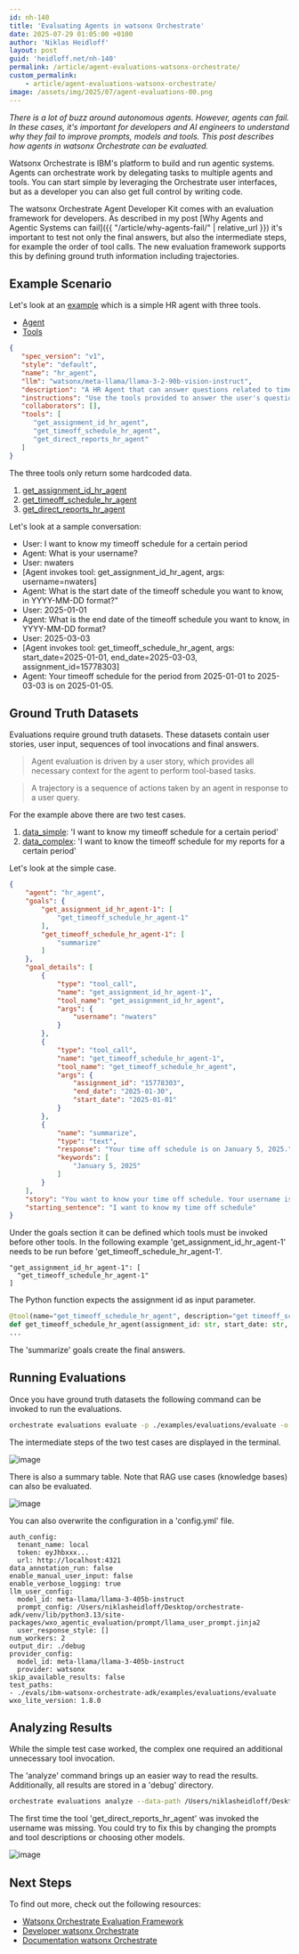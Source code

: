 ```yaml
---
id: nh-140
title: 'Evaluating Agents in watsonx Orchestrate'
date: 2025-07-29 01:05:00 +0100
author: 'Niklas Heidloff'
layout: post
guid: 'heidloff.net/nh-140'
permalink: /article/agent-evaluations-watsonx-orchestrate/
custom_permalink:
    - article/agent-evaluations-watsonx-orchestrate/
image: /assets/img/2025/07/agent-evaluations-00.png
---
```


*There is a lot of buzz around autonomous agents. However, agents can fail. In these cases, it's important for developers and AI engineers to understand why they fail to improve prompts, models and tools. This post describes how agents in watsonx Orchestrate can be evaluated.*

Watsonx Orchestrate is IBM's platform to build and run agentic systems. Agents can orchestrate work by delegating tasks to multiple agents and tools. You can start simple by leveraging the Orchestrate user interfaces, but as a developer you can also get full control by writing code.

The watsonx Orchestrate Agent Developer Kit comes with an evaluation framework for developers. As described in my post [Why Agents and Agentic Systems can fail]({{ "/article/why-agents-fail/" | relative_url }}) it's important to test not only the final answers, but also the intermediate steps, for example the order of tool calls. The new evaluation framework supports this by defining ground truth information including trajectories.

## Example Scenario

Let's look at an [example](https://github.com/IBM/ibm-watsonx-orchestrate-adk/tree/65da0aba261cb65e3cc7cde44e85c4535409a82a/examples/evaluations/evaluate) which is a simple HR agent with three tools.

* [Agent](https://github.com/IBM/ibm-watsonx-orchestrate-adk/blob/65da0aba261cb65e3cc7cde44e85c4535409a82a/examples/evaluations/evaluate/agent_tools/hr_agent.json)
* [Tools](https://github.com/IBM/ibm-watsonx-orchestrate-adk/blob/65da0aba261cb65e3cc7cde44e85c4535409a82a/examples/evaluations/evaluate/agent_tools/tools.py)

```json
{
   "spec_version": "v1",
   "style": "default",
   "name": "hr_agent",
   "llm": "watsonx/meta-llama/llama-3-2-90b-vision-instruct",
   "description": "A HR Agent that can answer questions related to timeoff and holiday calendar",
   "instructions": "Use the tools provided to answer the user's question.  If you do not have enough information to answer the question, say so.  If you need more information, ask follow up questions.",
   "collaborators": [],
   "tools": [
      "get_assignment_id_hr_agent",
      "get_timeoff_schedule_hr_agent",
      "get_direct_reports_hr_agent"
   ]
}
```

The three tools only return some hardcoded data.

1. [get_assignment_id_hr_agent](https://github.com/IBM/ibm-watsonx-orchestrate-adk/blob/65da0aba261cb65e3cc7cde44e85c4535409a82a/examples/evaluations/evaluate/agent_tools/tools.py#L6)
2. [get_timeoff_schedule_hr_agent](https://github.com/IBM/ibm-watsonx-orchestrate-adk/blob/65da0aba261cb65e3cc7cde44e85c4535409a82a/examples/evaluations/evaluate/agent_tools/tools.py#L30)
3. [get_direct_reports_hr_agent](https://github.com/IBM/ibm-watsonx-orchestrate-adk/blob/65da0aba261cb65e3cc7cde44e85c4535409a82a/examples/evaluations/evaluate/agent_tools/tools.py#L51)

Let's look at a sample conversation:

* User: I want to know my timeoff schedule for a certain period
* Agent: What is your username?
* User: nwaters
* [Agent invokes tool: get_assignment_id_hr_agent, args: username=nwaters]
* Agent: What is the start date of the timeoff schedule you want to know, in YYYY-MM-DD format?"
* User: 2025-01-01
* Agent: What is the end date of the timeoff schedule you want to know, in YYYY-MM-DD format?
* User: 2025-03-03
* [Agent invokes tool: get_timeoff_schedule_hr_agent, args: start_date=2025-01-01, end_date=2025-03-03, assignment_id=15778303]
* Agent: Your timeoff schedule for the period from 2025-01-01 to 2025-03-03 is on 2025-01-05.

## Ground Truth Datasets 

Evaluations require ground truth datasets. These datasets contain user stories, user input, sequences of tool invocations and final answers.

> Agent evaluation is driven by a user story, which provides all necessary context for the agent to perform tool-based tasks.

> A trajectory is a sequence of actions taken by an agent in response to a user query.

For the example above there are two test cases.

1. [data_simple](https://github.com/IBM/ibm-watsonx-orchestrate-adk/blob/65da0aba261cb65e3cc7cde44e85c4535409a82a/examples/evaluations/evaluate/data_simple.json): 'I want to know my timeoff schedule for a certain period'
2. [data_complex](https://github.com/IBM/ibm-watsonx-orchestrate-adk/blob/65da0aba261cb65e3cc7cde44e85c4535409a82a/examples/evaluations/evaluate/data_complex.json): 'I want to know the timeoff schedule for my reports for a certain period'

Let's look at the simple case.

```json
{
    "agent": "hr_agent",
    "goals": {
        "get_assignment_id_hr_agent-1": [
            "get_timeoff_schedule_hr_agent-1"
        ],
        "get_timeoff_schedule_hr_agent-1": [
            "summarize"
        ]
    },
    "goal_details": [
        {
            "type": "tool_call",
            "name": "get_assignment_id_hr_agent-1",
            "tool_name": "get_assignment_id_hr_agent",
            "args": {
                "username": "nwaters"
            }
        },
        {
            "type": "tool_call",
            "name": "get_timeoff_schedule_hr_agent-1",
            "tool_name": "get_timeoff_schedule_hr_agent",
            "args": {
                "assignment_id": "15778303",
                "end_date": "2025-01-30",
                "start_date": "2025-01-01"
            }
        },
        {
            "name": "summarize",
            "type": "text",
            "response": "Your time off schedule is on January 5, 2025.",
            "keywords": [
                "January 5, 2025"
            ]
        }
    ],
    "story": "You want to know your time off schedule. Your username is nwaters. The start date is 2025-01-01. The end date is 2025-01-30.",
    "starting_sentence": "I want to know my time off schedule"
}
```

Under the goals section it can be defined which tools must be invoked before other tools. In the following example 'get_assignment_id_hr_agent-1' needs to be run before 'get_timeoff_schedule_hr_agent-1'.

```text
"get_assignment_id_hr_agent-1": [
  "get_timeoff_schedule_hr_agent-1"
]
```

The Python function expects the assignment id as input parameter.

```python
@tool(name="get_timeoff_schedule_hr_agent", description="get timeoff_schedule", permission=ToolPermission.ADMIN)
def get_timeoff_schedule_hr_agent(assignment_id: str, start_date: str, end_date: str) -> str:
...
```

The 'summarize' goals create the final answers.

## Running Evaluations

Once you have ground truth datasets the following command can be invoked to run the evaluations.

```bash
orchestrate evaluations evaluate -p ./examples/evaluations/evaluate -o ./debug --env-file .env-dev
```

The intermediate steps of the two test cases are displayed in the terminal.

![image](/assets/img/2025/07/agent-evaluations-01.png)

There is also a summary table. Note that RAG use cases (knowledge bases) can also be evaluated.

![image](/assets/img/2025/07/agent-evaluations-02.png)

You can also overwrite the configuration in a 'config.yml' file.

```
auth_config:
  tenant_name: local
  token: eyJhbxxx...
  url: http://localhost:4321
data_annotation_run: false
enable_manual_user_input: false
enable_verbose_logging: true
llm_user_config:
  model_id: meta-llama/llama-3-405b-instruct
  prompt_config: /Users/niklasheidloff/Desktop/orchestrate-adk/venv/lib/python3.13/site-packages/wxo_agentic_evaluation/prompt/llama_user_prompt.jinja2
  user_response_style: []
num_workers: 2
output_dir: ./debug
provider_config:
  model_id: meta-llama/llama-3-405b-instruct
  provider: watsonx
skip_available_results: false
test_paths:
- ./evals/ibm-watsonx-orchestrate-adk/examples/evaluations/evaluate
wxo_lite_version: 1.8.0
```

## Analyzing Results

While the simple test case worked, the complex one required an additional unnecessary tool invocation. 

The 'analyze' command brings up an easier way to read the results. Additionally, all results are stored in a 'debug' directory.

```bash
orchestrate evaluations analyze --data-path /Users/niklasheidloff/Desktop/orchestrate-adk/debug --env-file .env-dev
```

The first time the tool 'get_direct_reports_hr_agent' was invoked the username was missing. You could try to fix this by changing the prompts and tool descriptions or choosing other models.

![image](/assets/img/2025/07/agent-evaluations-03.png)

## Next Steps

To find out more, check out the following resources:

* [Watsonx Orchestrate Evaluation Framework](https://developer.watson-orchestrate.ibm.com/evaluate/overview)
* [Developer watsonx Orchestrate](https://developer.watson-orchestrate.ibm.com)
* [Documentation watsonx Orchestrate](https://www.ibm.com/docs/en/watsonx/watson-orchestrate)
